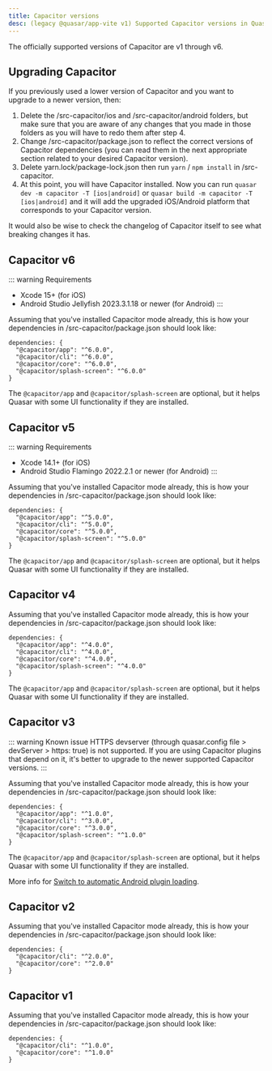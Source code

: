 ```yaml
---
title: Capacitor versions
desc: (legacy @quasar/app-vite v1) Supported Capacitor versions in Quasar. How to upgrade to a newer Capacitor version.
---
```


The officially supported versions of Capacitor are v1 through v6.

## Upgrading Capacitor

If you previously used a lower version of Capacitor and you want to upgrade to a newer version, then:

1. Delete the /src-capacitor/ios and /src-capacitor/android folders, but make sure that you are aware of any changes that you made in those folders as you will have to redo them after step 4.
2. Change /src-capacitor/package.json to reflect the correct versions of Capacitor dependencies (you can read them in the next appropriate section related to your desired Capacitor version).
3. Delete yarn.lock/package-lock.json then run `yarn` / `npm install` in /src-capacitor.
4. At this point, you will have Capacitor installed. Now you can run `quasar dev -m capacitor -T [ios|android]` or `quasar build -m capacitor -T [ios|android]` and it will add the upgraded iOS/Android platform that corresponds to your Capacitor version.

It would also be wise to check the changelog of Capacitor itself to see what breaking changes it has.

## Capacitor v6 <q-badge label="@quasar/app-vite v1.4+" />

::: warning Requirements
* Xcode 15+ (for iOS)
* Android Studio Jellyfish 2023.3.1.18 or newer (for Android)
:::

Assuming that you've installed Capacitor mode already, this is how your dependencies in /src-capacitor/package.json should look like:

```
dependencies: {
  "@capacitor/app": "^6.0.0",
  "@capacitor/cli": "^6.0.0",
  "@capacitor/core": "^6.0.0",
  "@capacitor/splash-screen": "^6.0.0"
}
```

The `@capacitor/app` and `@capacitor/splash-screen` are optional, but it helps Quasar with some UI functionality if they are installed.

## Capacitor v5 <q-badge label="@quasar/app-vite v1.4+" />

::: warning Requirements
* Xcode 14.1+ (for iOS)
* Android Studio Flamingo 2022.2.1 or newer (for Android)
:::

Assuming that you've installed Capacitor mode already, this is how your dependencies in /src-capacitor/package.json should look like:

```
dependencies: {
  "@capacitor/app": "^5.0.0",
  "@capacitor/cli": "^5.0.0",
  "@capacitor/core": "^5.0.0",
  "@capacitor/splash-screen": "^5.0.0"
}
```

The `@capacitor/app` and `@capacitor/splash-screen` are optional, but it helps Quasar with some UI functionality if they are installed.

## Capacitor v4 <q-badge label="@quasar/app-vite v1.4+" />

Assuming that you've installed Capacitor mode already, this is how your dependencies in /src-capacitor/package.json should look like:

```
dependencies: {
  "@capacitor/app": "^4.0.0",
  "@capacitor/cli": "^4.0.0",
  "@capacitor/core": "^4.0.0",
  "@capacitor/splash-screen": "^4.0.0"
}
```

The `@capacitor/app` and `@capacitor/splash-screen` are optional, but it helps Quasar with some UI functionality if they are installed.

## Capacitor v3

::: warning Known issue
HTTPS devserver (through quasar.config file > devServer > https: true) is not supported. If you are using Capacitor plugins that depend on it, it's better to upgrade to the newer supported Capacitor versions.
:::

Assuming that you've installed Capacitor mode already, this is how your dependencies in /src-capacitor/package.json should look like:

```
dependencies: {
  "@capacitor/app": "^1.0.0",
  "@capacitor/cli": "^3.0.0",
  "@capacitor/core": "^3.0.0",
  "@capacitor/splash-screen": "^1.0.0"
}
```

The `@capacitor/app` and `@capacitor/splash-screen` are optional, but it helps Quasar with some UI functionality if they are installed.

More info for [Switch to automatic Android plugin loading](https://capacitorjs.com/docs/updating/3-0#switch-to-automatic-android-plugin-loading).

## Capacitor v2

Assuming that you've installed Capacitor mode already, this is how your dependencies in /src-capacitor/package.json should look like:

```
dependencies: {
  "@capacitor/cli": "^2.0.0",
  "@capacitor/core": "^2.0.0"
}
```

## Capacitor v1

Assuming that you've installed Capacitor mode already, this is how your dependencies in /src-capacitor/package.json should look like:

```
dependencies: {
  "@capacitor/cli": "^1.0.0",
  "@capacitor/core": "^1.0.0"
}
```
